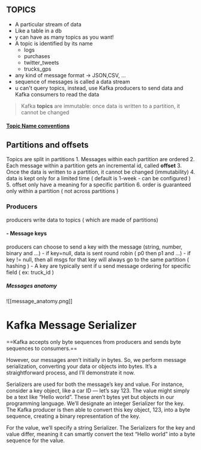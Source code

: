 ## TOPICS
- A particular stream of data
- Like a table in a db
- y can have as many topics as you want!
- A topic is identified by its name
	- logs
	- purchases
	- twitter_tweets
	- trucks_gps
- any kind of message format -> JSON,CSV, ...
- sequence of messages is called a data stream
- u can't query topics, instead, use Kafka producers to send data and Kafka consumers to read the data

> Kafka **topics** are immutable: once data is written to a partition, it cannot be changed
#### [Topic Name conventions](https://www.kadeck.com/blog/kafka-topic-naming-conventions-5-recommendations-with-examples)
## Partitions and offsets
Topics are split in partitions
	1. Messages within each partition are ordered
	2. Each message within a partition gets an incremental id, called **offset**
	3. Once the data is written to a partition, it cannot be changed (immutability)
	4. data is kept only for a limited time ( default is 1-week - can be configured )
	5. offset only have a meaning for a specific partition
	6. order is guaranteed only within a partition ( not across partitions )


### Producers
producers write data to topics ( which are made of partitions)

 #### - **Message keys**
 producers can choose to send a key with the message (string, number, binary and ...)
	 - if key=null, data is sent round robin ( p0 then p1 and ...)
	 - if key != null, then all msgs for that key will always go to the same partition ( hashing )
	 - A key are typically sent if u send message ordering for specific field ( ex: truck_id )

##### Messages anatomy
 ![[message_anatomy.png]]


# Kafka Message Serializer

==Kafka accepts only byte sequences from producers and sends byte sequences to consumers.==

However, our messages aren’t initially in bytes. So, we perform message serialization, converting your data or objects into bytes. It’s a straightforward process, and I’ll demonstrate it now.

Serializers are used for both the message’s key and value. For instance, consider a key object, like a car ID — let’s say 123. The value might simply be a text like “Hello world”. These aren’t bytes yet but objects in our programming language. We’ll designate an integer Serializer for the key. The Kafka producer is then able to convert this key object, 123, into a byte sequence, creating a binary representation of the key.

For the value, we’ll specify a string Serializer. The Serializers for the key and value differ, meaning it can smartly convert the text “Hello world” into a byte sequence for the value.